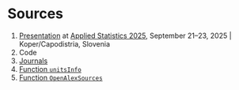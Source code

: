 # Sources

1. [Presentation](OA_AS25.pdf) at [Applied Statistics 2025](https://as.mf.uni-lj.si/), September 21–23, 2025 | Koper/Capodistria, Slovenia
2. Code
  3. [Journals](https://github.com/bavla/OpenAlex/tree/main/code/test/jour.md)
  4. [Function `unitsInfo`](https://github.com/bavla/OpenAlex/tree/main/code/test/unitsInfo.md)
  5. [Function `OpenAlexSources`](https://github.com/bavla/OpenAlex/tree/main/code/test/OpenAlexSources.md)

